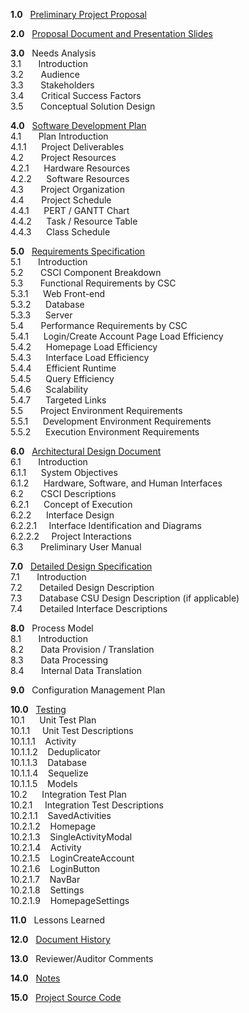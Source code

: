 **1.0**&nbsp;&nbsp;&nbsp;[Preliminary Project Proposal](https://github.com/joshsoriano/bored-and-broke/blob/master/documents/project%20proposal/Proposal.md)

**2.0**&nbsp;&nbsp;&nbsp;[Proposal Document and Presentation Slides](https://github.com/joshsoriano/bored-and-broke/blob/master/documents/FinalPresentationSlidesB%26B.pdf)  

**3.0**&nbsp;&nbsp;&nbsp;Needs Analysis  
3.1&nbsp;&nbsp;&nbsp;&nbsp;&nbsp;&nbsp;&nbsp;Introduction  
3.2&nbsp;&nbsp;&nbsp;&nbsp;&nbsp;&nbsp;&nbsp;Audience  
3.3&nbsp;&nbsp;&nbsp;&nbsp;&nbsp;&nbsp;&nbsp;Stakeholders  
3.4&nbsp;&nbsp;&nbsp;&nbsp;&nbsp;&nbsp;&nbsp;Critical Success Factors  
3.5&nbsp;&nbsp;&nbsp;&nbsp;&nbsp;&nbsp;&nbsp;Conceptual Solution Design  

**4.0**&nbsp;&nbsp;&nbsp;[Software Development Plan](https://github.com/joshsoriano/bored-and-broke/blob/master/documents/software%20development%20plan/software_development_plan.md)  
4.1&nbsp;&nbsp;&nbsp;&nbsp;&nbsp;&nbsp;&nbsp;Plan Introduction  
4.1.1&nbsp;&nbsp;&nbsp;&nbsp;&nbsp;&nbsp;Project Deliverables  
4.2&nbsp;&nbsp;&nbsp;&nbsp;&nbsp;&nbsp;&nbsp;Project Resources  
4.2.1&nbsp;&nbsp;&nbsp;&nbsp;&nbsp;&nbsp;Hardware Resources  
4.2.2&nbsp;&nbsp;&nbsp;&nbsp;&nbsp;&nbsp;Software Resources  
4.3&nbsp;&nbsp;&nbsp;&nbsp;&nbsp;&nbsp;&nbsp;Project Organization  
4.4&nbsp;&nbsp;&nbsp;&nbsp;&nbsp;&nbsp;&nbsp;Project Schedule  
4.4.1&nbsp;&nbsp;&nbsp;&nbsp;&nbsp;&nbsp;PERT / GANTT Chart  
4.4.2&nbsp;&nbsp;&nbsp;&nbsp;&nbsp;&nbsp;Task / Resource Table  
4.4.3&nbsp;&nbsp;&nbsp;&nbsp;&nbsp;&nbsp;Class Schedule  

**5.0**&nbsp;&nbsp;&nbsp;[Requirements Specification](https://github.com/joshsoriano/bored-and-broke/blob/master/documents/requirement%20specifications/requirement_specifications_document.md)  
5.1&nbsp;&nbsp;&nbsp;&nbsp;&nbsp;&nbsp;&nbsp;Introduction  
5.2&nbsp;&nbsp;&nbsp;&nbsp;&nbsp;&nbsp;&nbsp;CSCI Component Breakdown  
5.3&nbsp;&nbsp;&nbsp;&nbsp;&nbsp;&nbsp;&nbsp;Functional Requirements by CSC  
5.3.1&nbsp;&nbsp;&nbsp;&nbsp;&nbsp;&nbsp;Web Front-end  
5.3.2&nbsp;&nbsp;&nbsp;&nbsp;&nbsp;&nbsp;Database  
5.3.3&nbsp;&nbsp;&nbsp;&nbsp;&nbsp;&nbsp;Server  
5.4&nbsp;&nbsp;&nbsp;&nbsp;&nbsp;&nbsp;&nbsp;Performance Requirements by CSC  
5.4.1&nbsp;&nbsp;&nbsp;&nbsp;&nbsp;&nbsp;Login/Create Account Page Load Efficiency  
5.4.2&nbsp;&nbsp;&nbsp;&nbsp;&nbsp;&nbsp;Homepage Load Efficiency  
5.4.3&nbsp;&nbsp;&nbsp;&nbsp;&nbsp;&nbsp;Interface Load Efficiency  
5.4.4&nbsp;&nbsp;&nbsp;&nbsp;&nbsp;&nbsp;Efficient Runtime  
5.4.5&nbsp;&nbsp;&nbsp;&nbsp;&nbsp;&nbsp;Query Efficiency  
5.4.6&nbsp;&nbsp;&nbsp;&nbsp;&nbsp;&nbsp;Scalability  
5.4.7&nbsp;&nbsp;&nbsp;&nbsp;&nbsp;&nbsp;Targeted Links  
5.5&nbsp;&nbsp;&nbsp;&nbsp;&nbsp;&nbsp;&nbsp;Project Environment Requirements  
5.5.1&nbsp;&nbsp;&nbsp;&nbsp;&nbsp;&nbsp;Development Environment Requirements  
5.5.2&nbsp;&nbsp;&nbsp;&nbsp;&nbsp;&nbsp;Execution Environment Requirements  

**6.0**&nbsp;&nbsp;&nbsp;[Architectural Design Document](https://github.com/joshsoriano/bored-and-broke/blob/master/documents/software%20design%20description/software_design_description_document.md)  
6.1&nbsp;&nbsp;&nbsp;&nbsp;&nbsp;&nbsp;&nbsp;Introduction  
6.1.1&nbsp;&nbsp;&nbsp;&nbsp;&nbsp;&nbsp;System Objectives  
6.1.2&nbsp;&nbsp;&nbsp;&nbsp;&nbsp;&nbsp;Hardware, Software, and Human Interfaces  
6.2&nbsp;&nbsp;&nbsp;&nbsp;&nbsp;&nbsp;&nbsp;CSCI Descriptions  
6.2.1&nbsp;&nbsp;&nbsp;&nbsp;&nbsp;&nbsp;Concept of Execution  
6.2.2&nbsp;&nbsp;&nbsp;&nbsp;&nbsp;&nbsp;Interface Design  
6.2.2.1&nbsp;&nbsp;&nbsp;&nbsp;&nbsp;Interface Identification and Diagrams  
6.2.2.2&nbsp;&nbsp;&nbsp;&nbsp;&nbsp;Project Interactions  
6.3&nbsp;&nbsp;&nbsp;&nbsp;&nbsp;&nbsp;&nbsp;Preliminary User Manual  

**7.0**&nbsp;&nbsp;&nbsp;[Detailed Design Specification](https://github.com/joshsoriano/bored-and-broke/blob/master/documents/software%20design%20description/software_design_description_document.md)  
7.1&nbsp;&nbsp;&nbsp;&nbsp;&nbsp;&nbsp;&nbsp;Introduction  
7.2&nbsp;&nbsp;&nbsp;&nbsp;&nbsp;&nbsp;&nbsp;Detailed Design Description  
7.3&nbsp;&nbsp;&nbsp;&nbsp;&nbsp;&nbsp;&nbsp;Database CSU Design Description (if applicable)  
7.4&nbsp;&nbsp;&nbsp;&nbsp;&nbsp;&nbsp;&nbsp;Detailed Interface Descriptions  

**8.0**&nbsp;&nbsp;&nbsp;Process Model  
8.1&nbsp;&nbsp;&nbsp;&nbsp;&nbsp;&nbsp;&nbsp;Introduction  
8.2&nbsp;&nbsp;&nbsp;&nbsp;&nbsp;&nbsp;&nbsp;Data Provision / Translation  
8.3&nbsp;&nbsp;&nbsp;&nbsp;&nbsp;&nbsp;&nbsp;Data Processing  
8.4&nbsp;&nbsp;&nbsp;&nbsp;&nbsp;&nbsp;&nbsp;Internal Data Translation  

**9.0**&nbsp;&nbsp;&nbsp;Configuration Management Plan  

**10.0**&nbsp;&nbsp;&nbsp;[Testing](https://github.com/joshsoriano/bored-and-broke/blob/master/documents/test%20plan%20document/test_plan_document.md)  
10.1&nbsp;&nbsp;&nbsp;&nbsp;&nbsp;&nbsp;Unit Test Plan  
10.1.1&nbsp;&nbsp;&nbsp;&nbsp;&nbsp;Unit Test Descriptions  
10.1.1.1&nbsp;&nbsp;&nbsp;&nbsp;Activity  
10.1.1.2&nbsp;&nbsp;&nbsp;&nbsp;Deduplicator  
10.1.1.3&nbsp;&nbsp;&nbsp;&nbsp;Database  
10.1.1.4&nbsp;&nbsp;&nbsp;&nbsp;Sequelize  
10.1.1.5&nbsp;&nbsp;&nbsp;&nbsp;Models  
10.2&nbsp;&nbsp;&nbsp;&nbsp;&nbsp;&nbsp;Integration Test Plan  
10.2.1&nbsp;&nbsp;&nbsp;&nbsp;&nbsp;Integration Test Descriptions  
10.2.1.1&nbsp;&nbsp;&nbsp;&nbsp;SavedActivities  
10.2.1.2&nbsp;&nbsp;&nbsp;&nbsp;Homepage  
10.2.1.3&nbsp;&nbsp;&nbsp;&nbsp;SingleActivityModal  
10.2.1.4&nbsp;&nbsp;&nbsp;&nbsp;Activity  
10.2.1.5&nbsp;&nbsp;&nbsp;&nbsp;LoginCreateAccount  
10.2.1.6&nbsp;&nbsp;&nbsp;&nbsp;LoginButton  
10.2.1.7&nbsp;&nbsp;&nbsp;&nbsp;NavBar  
10.2.1.8&nbsp;&nbsp;&nbsp;&nbsp;Settings  
10.2.1.9&nbsp;&nbsp;&nbsp;&nbsp;HomepageSettings  

**11.0**&nbsp;&nbsp;&nbsp;Lessons Learned  

**12.0**&nbsp;&nbsp;&nbsp;[Document History](https://github.com/joshsoriano/bored-and-broke/commits/master)  

**13.0**&nbsp;&nbsp;&nbsp;Reviewer/Auditor Comments  

**14.0**&nbsp;&nbsp;&nbsp;[Notes](https://github.com/joshsoriano/bored-and-broke/tree/master/documents/notes)  

**15.0**&nbsp;&nbsp;&nbsp;[Project Source Code](https://github.com/joshsoriano/bored-and-broke)  
